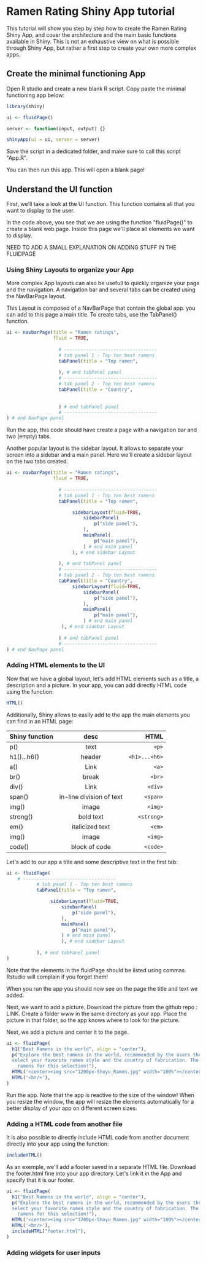 # Ramen Rating Shiny App tutorial

This tutorial will show you step by step how to create the Ramen Rating Shiny App, and cover the architecture and the main basic functions available in Shiny. This is not an exhaustive view on what is possible through Shiny App, but rather a first step to create your own more complex apps.

## Create the minimal functioning App

Open R studio and create a new blank R script. Copy paste the minimal functioning app below:


```R
library(shiny)

ui <- fluidPage()

server <- function(input, output) {}

shinyApp(ui = ui, server = server)

```

Save the script in a dedicated folder, and make sure to call this script "App.R".

You can then run this app. This will open a blank page!

## Understand the UI function

First, we'll take a look at the UI function. This function contains all that you want to display to the user.

In the code above, you see that we are using the function "fluidPage()" to create a blank web page. Inside this page we'll place all elements we want to display.

NEED TO ADD A SMALL EXPLANATION ON ADDING STUFF IN THE FLUIDPAGE

 
### Using Shiny Layouts to organize your App

More complex App layouts can also be usefull to quickly organize your page and the navigation. A navigation bar and several tabs can be created using the NavBarPage layout.

This Layout is composed of a NavBarPage that contain the global app. you can add to this page a main title. To create tabs, use the TabPanel() function.


```R
ui <- navbarPage(title = "Ramen ratings",
                 fluid = TRUE, 
                   
                   # ----------------------------------
                   # tab panel 1 - Top ten best ramens
                   tabPanel(title = "Top ramen",
                            
                   ), # end tabPanel panel
                   # ----------------------------------
                   # tab panel 2 - Top ten best ramens
                   tabPanel(title = "Country",
                            
                            
                   ) # end tabPanel panel
                   # ----------------------------------
) # end NavPage panel
```
Run the app, this code should have create a page with a navigation bar and two (empty) tabs.


Another popular layout is the sidebar layout. It allows to separate your screen into a sidebar and a main panel. Here we'll create a sidebar layout on the two tabs created.

```R
ui <- navbarPage(title = "Ramen ratings",
                 fluid = TRUE, 
                   
                   # ----------------------------------
                   # tab panel 1 - Top ten best ramens
                   tabPanel(title = "Top ramen",

	                   	sidebarLayout(fluid=TRUE,
	                		sidebarPanel(
	                  			p("side panel"),
	                		),
	                		mainPanel(
	                  			p("main panel"),
	                		) # end main panel
	  					), # end sidebar Layout
                            
                   ), # end tabPanel panel
                   # ----------------------------------
                   # tab panel 2 - Top ten best ramens
                   tabPanel(title = "Country",
                        sidebarLayout(fluid=TRUE,
	                		sidebarPanel(
	                  			p("side panel"),
	                		),
	                		mainPanel(
	                  			p("main panel"),
	                		) # end main panel
  					), # end sidebar Layout    
                            
                   ) # end tabPanel panel
                   # ----------------------------------
) # end NavPage panel
```

### Adding HTML elements to the UI

Now that we have a global layout, let's add HTML elements such as a title, a description and a picture. In your app, you can add directly HTML code using the function: 

```R
HTML()
```

Additionally, Shiny allows to easily add to the app the main elements you can find in an HTML page:

| Shiny function        | desc           | HTML  |
| ------------- |:-------------:| -----:|
| p()      | text | ``` <p> ``` |
| h1()...h6()     | header      |  ``` <h1>...<h6> ``` |
| a() | Link      |   ``` <a> ```|
| br() | break      |   ``` <br> ```|
| div() | Link      |   ``` <div> ``` |
| span() | in-line division of text      |   ``` <span> ```|
| img() | image      |   ``` <img> ```|
| strong() | bold text      |   ``` <strong> ```|
| em() | italicized text      |  ```  <em> ```|
| img() | image      |   ``` <img> ```|
| code() | block of code      |   ``` <code> ```|

 	
Let's add to our app a title and some descriptive text in the first tab:

```R
ui <- fluidPage(
    # ----------------------------------
           # tab panel 1 - Top ten best ramens
           tabPanel(title = "Top ramen",

               	sidebarLayout(fluid=TRUE,
            		sidebarPanel(
              			p("side panel"),
            		),
            		mainPanel(
              			p("main panel"),
            		) # end main panel
					), # end sidebar Layout
                    
           ), # end tabPanel panel
)
```

Note that the elements in the fluidPage should be listed using commas. Rstudio will complain if you forget them!

When you run the app you should now see on the page the title and text we added.

Next, we want to add a picture. Download the picture from the github repo : LINK. Create a folder www in the same directory as your app. Place the picture in that folder, so the app knows where to look for the picture.

Next, we add a picture and center it to the page.
```R
ui <- fluidPage(
  h1("Best Ramens in the world", align = "center"),
  p("Explore the best ramens in the world, recommended by the users themselves! In this tab, you can 
  select your favorite ramen style and the country of fabrication. The table below display the top ten 
    ramens for this selection!"),
  HTML('<center><img src="1200px-Shoyu_Ramen.jpg" width="100%"></center>'),
  HTML('<br/>'),
)
```

Run the app. Note that the app is reactive to the size of the window! When you resize the window, the app will resize the elements automatically for a better display of your app on different screen sizes.

### Adding a HTML code from another file

It is also possible to directly include HTML code from another document directly into your app using the function:

```R
includeHTML()
```

As an exemple, we'll add a footer saved in a separate HTML file. Download the footer.html fine into your app directory. 
Let's link it in the App and specify that it is our footer.

```R
ui <- fluidPage(
  h1("Best Ramens in the world", align = "center"),
  p("Explore the best ramens in the world, recommended by the users themselves! In this tab, you can 
  select your favorite ramen style and the country of fabrication. The table below display the top ten 
    ramens for this selection!"),
  HTML('<center><img src="1200px-Shoyu_Ramen.jpg" width="100%"></center>'),
  HTML('<br/>'),
  includeHTML("footer.html"),
)
```



### Adding widgets for user inputs





